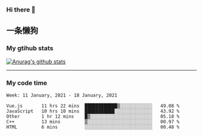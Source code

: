 ### Hi there 👋

## 一条懒狗
<!--
**kiss-me-quickly/kiss-me-quickly** is a ✨ _special_ ✨ repository because its `README.md` (this file) appears on your GitHub profile.

Here are some ideas to get you started:

- 🔭 I’m currently working on ...
- 🌱 I’m currently learning ...
- 👯 I’m looking to collaborate on ...
- 🤔 I’m looking for help with ...
- 💬 Ask me about ...
- 📫 How to reach me: ...
- 😄 Pronouns: ...
- ⚡ Fun fact: ...
-->


### My gtihub stats

[![Anurag's github stats](https://github-readme-stats.vercel.app/api?username=kiss-me-quickly)](https://github.com/anuraghazra/github-readme-stats)

***

### My code time

<!--START_SECTION:waka-->
```text
Week: 11 January, 2021 - 18 January, 2021

Vue.js       11 hrs 22 mins  ████████████▒░░░░░░░░░░░░   49.08 % 
JavaScript   10 hrs 10 mins  ███████████░░░░░░░░░░░░░░   43.92 % 
Other        1 hr 12 mins    █▒░░░░░░░░░░░░░░░░░░░░░░░   05.18 % 
C++          13 mins         ▒░░░░░░░░░░░░░░░░░░░░░░░░   00.97 % 
HTML         6 mins          ░░░░░░░░░░░░░░░░░░░░░░░░░   00.48 % 
```
<!--END_SECTION:waka-->
